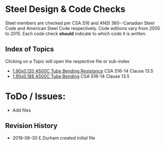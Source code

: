 Steel Design & Code Checks
==========================

Steel members are checked per CSA S16 and ANSI 360--Canadian Steel Code and
American Steel Code respectively. Code editions vary from 2005 to 2015. Each
code check **should** indicate to which code it is written.

Index of Topics
---------------

Clicking on a Topic will open the respective file or sub-index  
- [1.90x0.120 A500C Tube Bending Resistance](1.90x0.120_A500C_Tube_Bending_Resistance.ipynb) CSA S16-14 Clause 13.5
- [1.90x0.188 A500C Tube
Bending](./1.90x0.188_A500C_Tube_Bending_Resistance.ipynb) CSA S16-14 Clause
13.5  


ToDo / Issues:
==============

-   Add files

Revision History
----------------
- 2019-06-30 E.Durham created initial file